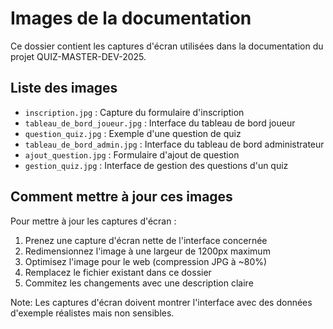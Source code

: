 # Images de la documentation

Ce dossier contient les captures d'écran utilisées dans la documentation du projet QUIZ-MASTER-DEV-2025.

## Liste des images

- `inscription.jpg` : Capture du formulaire d'inscription
- `tableau_de_bord_joueur.jpg` : Interface du tableau de bord joueur
- `question_quiz.jpg` : Exemple d'une question de quiz
- `tableau_de_bord_admin.jpg` : Interface du tableau de bord administrateur
- `ajout_question.jpg` : Formulaire d'ajout de question
- `gestion_quiz.jpg` : Interface de gestion des questions d'un quiz

## Comment mettre à jour ces images

Pour mettre à jour les captures d'écran :

1. Prenez une capture d'écran nette de l'interface concernée
2. Redimensionnez l'image à une largeur de 1200px maximum
3. Optimisez l'image pour le web (compression JPG à ~80%)
4. Remplacez le fichier existant dans ce dossier
5. Commitez les changements avec une description claire

Note: Les captures d'écran doivent montrer l'interface avec des données d'exemple réalistes mais non sensibles.
